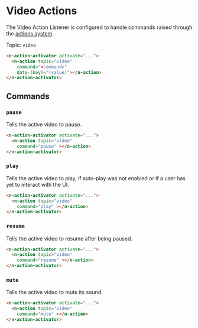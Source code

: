 # Video Actions

The Video Action Listener is configured to handle commands raised through the [actions system](/actions).

Topic: `video`

```html
<n-action-activator activate="...">
  <n-action topic="video" 
    command="<command>" 
    data-(key)="(value)"></n-action>
</n-action-activator>
```

## Commands

### `pause`

Tells the active video to pause.


```html
<n-action-activator activate="...">
  <n-action topic="video" 
    command="pause" ></n-action>
</n-action-activator>
```

### `play`

Tells the active video to play, if auto-play was not enabled or if a user has yet to interact with the UI.


```html
<n-action-activator activate="...">
  <n-action topic="video" 
    command="play" ></n-action>
</n-action-activator>
```

### `resume`

Tells the active video to resume after being paused.


```html
<n-action-activator activate="...">
  <n-action topic="video" 
    command="resume" ></n-action>
</n-action-activator>
```

### `mute`

Tells the active video to mute its sound.

```html
<n-action-activator activate="...">
  <n-action topic="video" 
    command="mute" ></n-action>
</n-action-activator>
```
